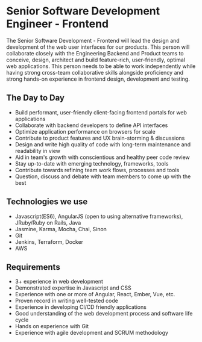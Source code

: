 # Senior Software Development Engineer - Frontend

The Senior Software Development - Frontend will lead the design and development of the web user interfaces for our products. This person will collaborate closely with the Engineering Backend and Product teams to conceive, design, architect and build feature-rich, user-friendly, optimal web applications. This person needs to be able to work independently while having strong cross-team collaborative skills alongside proficiency and strong hands-on experience in frontend design, development and testing.

## The Day to Day

- Build performant, user-friendly client-facing frontend portals for web applications
- Collaborate with backend developers to define API interfaces
- Optimize application performance on browsers for scale
- Contribute to product features and UX brain-storming & discussions
- Design and write high quality of code with long-term maintenance and readability in view
- Aid in team's growth with conscientious and healthy peer code review
- Stay up-to-date with emerging technology, frameworks, tools
- Contribute towards refining team work flows, processes and tools
- Question, discuss and debate with team members to come up with the best

## Technologies we use

- Javascript(ES6), AngularJS (open to using alternative frameworks), JRuby/Ruby on Rails, Java
- Jasmine, Karma, Mocha, Chai, Sinon
- Git
- Jenkins, Terraform, Docker
- AWS

## Requirements

- 3+ experience in web development
- Demonstrated expertise in Javascript and CSS
- Experience with one or more of Angular, React, Ember, Vue, etc.
- Proven record in writing well-tested code
- Experience in developing CI/CD friendly applications
- Good understanding of the web development process and software life cycle
- Hands on experience with Git
- Experience with agile development and SCRUM methodology